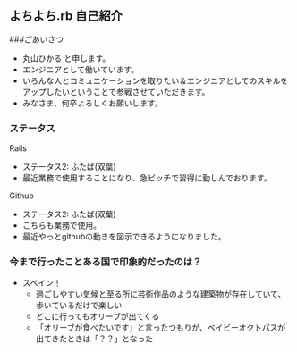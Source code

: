 よちよち.rb 自己紹介
---

###ごあいさつ
+ 丸山ひかる と申します。
+ エンジニアとして働いています。
+ いろんな人とコミュニケーションを取りたい＆エンジニアとしてのスキルをアップしたいということで参戦させていただきます。
+ みなさま、何卒よろしくお願いします。


### ステータス
Rails
+ ステータス2: ふたば(双葉)
+ 最近業務で使用することになり、急ピッチで習得に勤しんでおります。


Github
+ ステータス2: ふたば(双葉)
+ こちらも業務で使用。
+ 最近やっとgithubの動きを図示できるようになりました。


### 今まで行ったことある国で印象的だったのは？
+ スペイン！
  + 過ごしやすい気候と至る所に芸術作品のような建築物が存在していて、歩いているだけで楽しい
  + どこに行ってもオリーブが出てくる
  + 「オリーブが食べたいです」と言ったつもりが、ベイビーオクトパスが出てきたときは「？？」となった